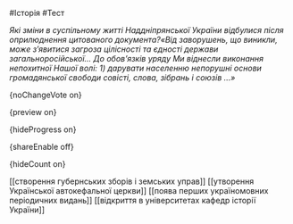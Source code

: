 #Історія #Тест

*Які зміни в суспільному житті Наддніпрянської України відбулися після оприлюднення цитованого документа?«Від  заворушень, що виникли, може з’явитися загроза цілісності та єдності  держави загальноросійської… До обов’язків уряду Ми віднесли виконання  непохитної Нашої волі: 1) дарувати населенню непорушні основи  громадянської свободи совісті, слова, зібрань і союзів …»*

{noChangeVote on}

{preview on}

{hideProgress on}

{shareEnable off}

{hideCount on}

[[створення губернських зборів і земських управ]]
[[утворення Української автокефальної церкви]]
[[поява перших україномовних періодичних видань]]
[[відкриття в університетах кафедр історії України]]
